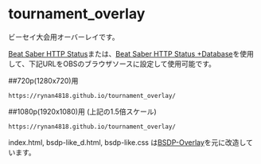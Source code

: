 # tournament_overlay
ビーセイ大会用オーバーレイです。

[Beat Saber HTTP Status](https://github.com/opl-/beatsaber-http-status)または、[Beat Saber HTTP Status +Database](https://github.com/rynan4818/beatsaber-http-status-db)を使用して、下記URLをOBSのブラウザソースに設定して使用可能です。

##720p(1280x720)用
```
https://rynan4818.github.io/tournament_overlay/
```
##1080p(1920x1080)用 (上記の1.5倍スケール)
```
https://rynan4818.github.io/tournament_overlay/
```

index.html, bsdp-like_d.html, bsdp-like.css は[BSDP-Overlay](https://github.com/kOFReadie/BSDP-Overlay)を元に改造しています。
